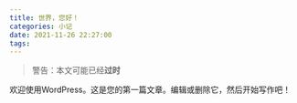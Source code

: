 ```yaml
---
title: 世界，您好！
categories: 小记
date: 2021-11-26 22:27:00
tags:
---
```


> 警告：本文可能已经**过时**

<!-- wp:paragraph -->
<p>欢迎使用WordPress。这是您的第一篇文章。编辑或删除它，然后开始写作吧！</p>
<!-- /wp:paragraph -->

